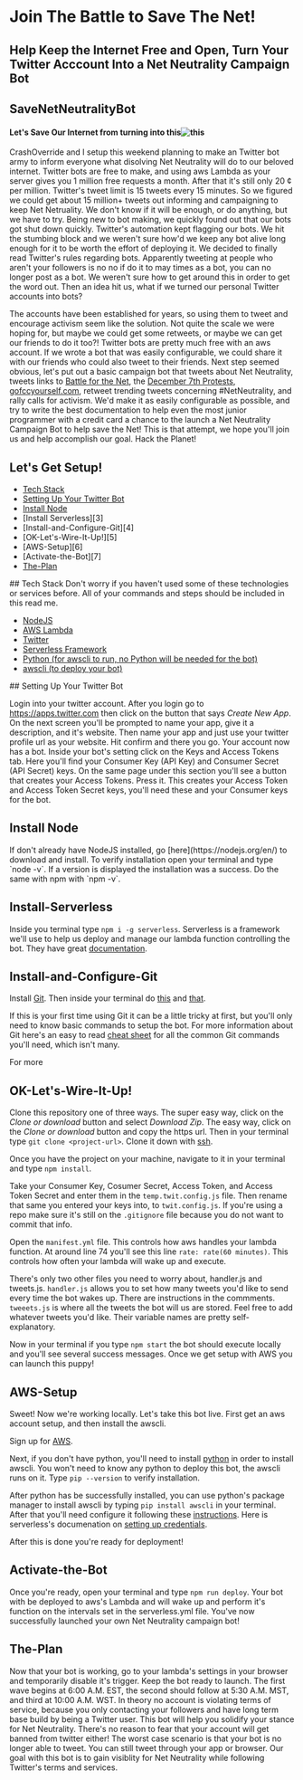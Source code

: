 Join The Battle to Save The Net!
======

## Help Keep the Internet Free and Open, Turn Your Twitter Acccount Into a Net Neutrality Campaign Bot
SaveNetNeutralityBot
------



#### Let's Save Our Internet from turning into this![this](http://www.4kshooters.net/wp-content/uploads/2014/06/netneutralpricing2.jpg)




CrashOverride and I setup this weekend planning to make an Twitter bot army to inform everyone what disolving Net Neutrality will do to our beloved internet. Twitter bots are free to make, and using aws Lambda as your server gives you 1 million free requests a month. After that it's still only 20 &#162; per million. Twitter's tweet limit is 15 tweets every 15 minutes. So we figured we could get about 15 million+ tweets out informing and campaigning to keep Net Netruality. We don't know if it will be enough, or do anything, but we have to try. Being new to bot making, we quickly found out that our bots got shut down quickly. Twitter's automation kept flagging our bots. We hit the stumbing block and we weren't sure how'd we keep any bot alive long enough for it to be worth the effort of deploying it. We decided to finally read Twitter's rules regarding bots. Apparently tweeting at people who aren't your followers is no no if do it to may times as a bot, you can no longer post as a bot. We weren't sure how to get around this in order to get the word out. Then an idea hit us, what if we turned our personal Twitter accounts into bots?

The accounts have been established for years, so using them to tweet and encourage activism seem like the solution. Not quite the scale we were hoping for, but maybe we could get some retweets, or maybe we can get our friends to do it too?! Twitter bots are pretty much free with an aws account. If we wrote a bot that was easily configurable, we could share it with our friends who could also tweet to their friends. Next step seemed obvious, let's put out a basic campaign bot that tweets about Net Neutrality, tweets links to [Battle for the Net](https://www.battleforthenet.com/), the [December 7th Protests](http://verizonprotests.com/), [gofccyourself.com](http://www.gofccyourself.com/), retweet trending tweets concerning #NetNeutrality, and rally calls for activism. We'd make it as easily configurable as possible, and try to write the best documentation to help even the most junior programmer with a credit card a chance to the launch a Net Neutrality Campaign Bot to help save the Net! This is that attempt, we hope you'll join us and help accomplish our goal. Hack the Planet!

## Let's Get Setup!

* [Tech Stack](#tech)
* [Setting Up Your Twitter Bot](#twit-bot)
* [Install Node](#node)
* [Install Serverless][3]
* [Install-and-Configure-Git][4]
* [OK-Let's-Wire-It-Up!][5]
* [AWS-Setup][6]
* [Activate-the-Bot][7]
* [The-Plan](#the-plan)

<a name="tech">
## Tech Stack
</a>
Don't worry if you haven't used some of these technologies or services before. All of your commands and steps should be included in this read me.

  * [NodeJS](https://nodejs.org/en/)
  * [AWS Lambda](https://aws.amazon.com/lambda/)
  * [Twitter](https://twitter.com/)
  * [Serverless Framework](https://serverless.com/)
  * [Python (for awscli to run, no Python will be needed for the bot)](https://www.python.org)
  * [awscli (to deploy your bot)](https://aws.amazon.com/cli/)
<a name="twit-bot">
## Setting Up Your Twitter Bot
</a>
  
Login into your twitter account. After you login go to https://apps.twitter.com then click on the button that says _Create New App_. On the next screen you'll be prompted to name your app, give it a description, and it's website. Then name your app and just use your twitter profile url as your website. Hit confirm and there you go. Your account now has a bot. Inside your bot's setting click on the Keys and Access Tokens tab. Here you'll find your Consumer Key (API Key) and Consumer Secret (API Secret) keys. On the same page under this section you'll see a button that creates your Access Tokens. Press it. This creates your Access Token and Access Token Secret keys, you'll need these and your Consumer keys for the bot.
<a name="node">  
## Install Node
</a>  
If don't already have NodeJS installed, go [here](https://nodejs.org/en/) to download and install. To verify installation open your terminal and type `node -v`. If a version is displayed the installation was a success. Do the same with npm with `npm -v`.
  
## Install-Serverless
  
Inside you terminal type `npm i -g serverless`. Serverless is a framework we'll use to help us deploy and manage our lambda function controlling the bot. They have great [documentation](https://serverless.com/framework/docs/providers/aws/guide/quick-start/).

## Install-and-Configure-Git

Install [Git](https://git-scm.com/downloads). Then inside your terminal do [this](https://help.github.com/articles/setting-your-username-in-git/) and [that](https://help.github.com/articles/setting-your-commit-email-address-in-git/). 

If this is your first time using Git it can be a little tricky at first, but you'll only need to know basic commands to setup the bot. For more information about Git here's an easy to read [cheat sheet](https://confluence.atlassian.com/bitbucketserver/basic-git-commands-776639767.html) for all the common Git commands you'll need, which isn't many.

For more

## OK-Let's-Wire-It-Up!

Clone this repository one of three ways. The super easy way, click on the *Clone or download* button and select _Download Zip_. The easy way, click on the *Clone or download* button and copy the https url. Then in your terminal type `git clone <project-url>`. Clone it down with [ssh](https://help.github.com/articles/adding-a-new-ssh-key-to-your-github-account/).

Once you have the project on your machine, navigate to it in your terminal and type `npm install`.

Take your Consumer Key, Cosumer Secret, Access Token, and Access Token Secret and enter them in the `temp.twit.config.js` file. Then rename that same you entered your keys into, to `twit.config.js`. If you're using a repo make sure it's still on the `.gitignore` file because you do not want to commit that info.

Open the `manifest.yml` file. This controls how aws handles your lambda function. At around line 74 you'll see this line `rate: rate(60 minutes)`. This controls how often your lambda will wake up and execute.

There's only two other files you need to worry about, handler.js and tweets.js. `handler.js` allows you to set how many tweets you'd like to send every time the bot wakes up. There are instructions in the commments. `tweeets.js` is where all the tweets the bot will us are stored. Feel free to add whatever tweets you'd like. Their variable names are pretty self-explanatory.

Now in your terminal if you type `npm start` the bot should execute locally and you'll see several success messages. Once we get setup with AWS you can launch this puppy!

## AWS-Setup

Sweet! Now we're working locally. Let's take this bot live. First get an aws account setup, and then install the awscli.

Sign up for [AWS](https://portal.aws.amazon.com/billing/signup#/start).

Next, if you don't have python, you'll need to install [python](https://www.python.org/downloads/) in order to install awscli. You won't need to know any python to deploy this bot, the awscli runs on it. Type `pip --version` to verify installation.

After python has be successfully installed, you can use python's package manager to install awscli by typing `pip install awscli` in your terminal. After that you'll need configure it following these [instructions](http://docs.aws.amazon.com/cli/latest/userguide/cli-chap-getting-started.html). Here is serverless's documenation on [setting up credentials](https://serverless.com/framework/docs/providers/aws/guide/credentials/).

After this is done you're ready for deployment!

## Activate-the-Bot

Once you're ready, open your terminal and type `npm run deploy`. Your bot with be deployed to aws's Lambda and will wake up and perform it's function on the intervals set in the serverless.yml file. You've now successfully launched your own Net Neutrality campaign bot! 


<a name="the-plan"></a>
## The-Plan

Now that your bot is working, go to your lambda's settings in your browser and temporarily disable it's trigger. Keep the bot ready to launch. The first wave begins at 6:00 A.M. EST, the second should follow at 5:30 A.M. MST, and third at 10:00 A.M. WST. In theory no account is violating terms of service, because you only contacting your followers and have long term base build by being a Twitter user. This bot will help you solidify your stance for Net Neutrality. There's no reason to fear that your account will get banned from twitter either! The worst case scenario is that your bot is no longer able to tweet. You can still tweet through your app or browser. Our goal with this bot is to gain visiblity for Net Neutrality while following Twitter's terms and services.

